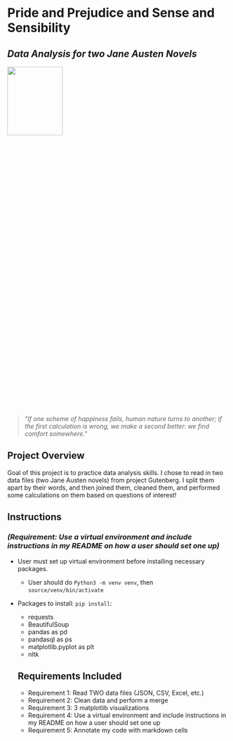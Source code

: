 # Pride and Prejudice and Sense and Sensibility
## _Data Analysis for two Jane Austen Novels_

<img src="https://images.unsplash.com/photo-1571057605667-cf9bf7644e9f?ixlib=rb-4.0.3&ixid=M3wxMjA3fDB8MHxwaG90by1wYWdlfHx8fGVufDB8fHx8fA%3D%3D&auto=format&fit=crop&w=1770&q=80"  width="50%" height="20%">


>
> _"If one scheme of happiness fails, 
> human nature turns to another; 
> if the first calculation is wrong, 
> we make a second better: we find comfort somewhere."_

## Project Overview

Goal of this project is to practice data analysis skills. I chose to read in two data files (two Jane Austen novels) from project Gutenberg. I split them apart by their words, and then joined them, cleaned them, and performed some calculations on them based on questions of interest!

## Instructions 
### *(Requirement: Use a virtual environment and include instructions in my README on how a user should set one up)*

- User must set up virtual environment before installing necessary packages. 
    - User should do `Python3 -m venv venv`, then `source/venv/bin/activate`
- Packages to install: `pip install`: 
    - requests
    - BeautifulSoup
    - pandas as pd
    - pandasql as ps
    - matplotlib.pyplot as plt
    - nltk


    ## Requirements Included

    - Requirement 1: Read TWO data files (JSON, CSV, Excel, etc.)
    - Requirement 2: Clean data and perform a merge
    - Requirement 3: 3 matplotlib visualizations
    - Requirement 4: Use a virtual environment and include instructions in my README on how a user should set one up
    - Requirement 5: Annotate my code with markdown cells